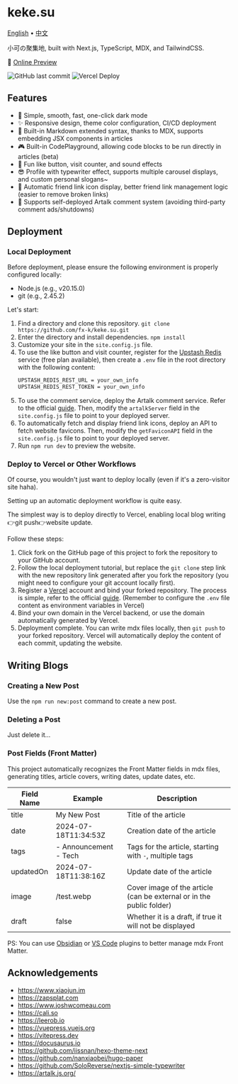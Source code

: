# keke.su

[English](./README.en.md) • [中文](./README.md)

小可の聚集地, built with Next.js, TypeScript, MDX, and TailwindCSS.

👀 [Online Preview](https://keke.su/)

![GitHub last commit](https://img.shields.io/github/last-commit/fx-k/keke.su)  ![Vercel Deploy](https://deploy-badge.vercel.app/vercel/192168123-xyz)

## Features

- 🎨 Simple, smooth, fast, one-click dark mode
- ✨ Responsive design, theme color configuration, CI/CD deployment
- 🧩 Built-in Markdown extended syntax, thanks to MDX, supports embedding JSX components in articles
- 🎮 Built-in CodePlayground, allowing code blocks to be run directly in articles (beta)
- 🔫 Fun like button, visit counter, and sound effects
- 😎 Profile with typewriter effect, supports multiple carousel displays, and custom personal slogans~
- 👐 Automatic friend link icon display, better friend link management logic (easier to remove broken links)
- 💭 Supports self-deployed Artalk comment system (avoiding third-party comment ads/shutdowns)

## Deployment

### Local Deployment

Before deployment, please ensure the following environment is properly configured locally:

- Node.js (e.g., v20.15.0)
- git (e.g., 2.45.2)

Let's start:

1. Find a directory and clone this repository. `git clone https://github.com/fx-k/keke.su.git`
2. Enter the directory and install dependencies. `npm install`
3. Customize your site in the `site.config.js` file.
4. To use the like button and visit counter, register for the [Upstash Redis](https://console.upstash.com/redis) service (free plan available), then create a `.env` file in the root directory with the following content:
   ```bash
   UPSTASH_REDIS_REST_URL = your_own_info
   UPSTASH_REDIS_REST_TOKEN = your_own_info
   ```
5. To use the comment service, deploy the Artalk comment service. Refer to the official [guide](https://artalk.js.org/guide/deploy.html). Then, modify the `artalkServer` field in the `site.config.js` file to point to your deployed server.
6. To automatically fetch and display friend link icons, deploy an API to fetch website favicons. Then, modify the `getFaviconAPI` field in the `site.config.js` file to point to your deployed server.
7. Run `npm run dev` to preview the website.

### Deploy to Vercel or Other Workflows

Of course, you wouldn't just want to deploy locally (even if it's a zero-visitor site haha).

Setting up an automatic deployment workflow is quite easy.

The simplest way is to deploy directly to Vercel, enabling local blog writing👉git push👉website update.

Follow these steps:

1. Click fork on the GitHub page of this project to fork the repository to your GitHub account.
2. Follow the local deployment tutorial, but replace the `git clone` step link with the new repository link generated after you fork the repository (you might need to configure your git account locally first).
3. Register a [Vercel](https://vercel.com/) account and bind your forked repository. The process is simple, refer to the official [guide](https://vercel.com/docs/getting-started-with-vercel). (Remember to configure the `.env` file content as environment variables in Vercel)
4. Bind your own domain in the Vercel backend, or use the domain automatically generated by Vercel.
5. Deployment complete. You can write mdx files locally, then `git push` to your forked repository. Vercel will automatically deploy the content of each commit, updating the website.

## Writing Blogs

### Creating a New Post

Use the `npm run new:post` command to create a new post.

### Deleting a Post

Just delete it...

### Post Fields (Front Matter)

This project automatically recognizes the Front Matter fields in mdx files, generating titles, article covers, writing dates, update dates, etc.

| Field Name | Example                      | Description                                                          |
| ---------- | ---------------------------- | -------------------------------------------------------------------- |
| title      | My New Post                  | Title of the article                                                 |
| date       | 2024-07-18T11:34:53Z         | Creation date of the article                                         |
| tags       | - Announcement<br />- Tech | Tags for the article, starting with `-`, multiple tags             |
| updatedOn  | 2024-07-18T11:38:16Z         | Update date of the article                                           |
| image      | /test.webp                   | Cover image of the article (can be external or in the public folder) |
| draft      | false                        | Whether it is a draft, if true it will not be displayed              |

PS: You can use [Obsidian](https://obsidian.md/) or [VS Code](https://code.visualstudio.com/) plugins to better manage mdx Front Matter.

## Acknowledgements

- https://www.xiaojun.im
- https://zapsplat.com
- https://www.joshwcomeau.com
- https://cali.so
- https://leerob.io
- https://vuepress.vuejs.org
- https://vitepress.dev
- https://docusaurus.io
- https://github.com/iissnan/hexo-theme-next
- https://github.com/nanxiaobei/hugo-paper
- https://github.com/SoloReverse/nextjs-simple-typewriter
- https://artalk.js.org/
